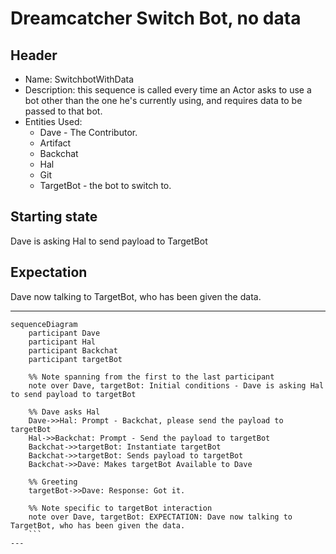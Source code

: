 # Dreamcatcher Switch Bot, no data

## Header
 - Name: SwitchbotWithData
 - Description: this sequence is called every time an Actor asks to use a bot other than the one he's currently using, and requires data to be passed to that bot.
 - Entities Used:
    - Dave - The Contributor.
    - Artifact 
    - Backchat
    - Hal
    - Git
    - TargetBot - the bot to switch to.

## Starting state
Dave is asking Hal to send payload to TargetBot

## Expectation
Dave now talking to TargetBot, who has been given the data.



---
```mermaid
sequenceDiagram
    participant Dave
    participant Hal
    participant Backchat
    participant targetBot

    %% Note spanning from the first to the last participant
    note over Dave, targetBot: Initial conditions - Dave is asking Hal to send payload to targetBot

    %% Dave asks Hal
    Dave->>Hal: Prompt - Backchat, please send the payload to targetBot
    Hal->>Backchat: Prompt - Send the payload to targetBot
    Backchat->>targetBot: Instantiate targetBot
    Backchat->>targetBot: Sends payload to targetBot
    Backchat->>Dave: Makes targetBot Available to Dave

    %% Greeting
    targetBot->>Dave: Response: Got it.

    %% Note specific to targetBot interaction
    note over Dave, targetBot: EXPECTATION: Dave now talking to TargetBot, who has been given the data.
    ```
---